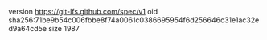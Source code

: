 version https://git-lfs.github.com/spec/v1
oid sha256:71be9b54c006fbbe8f74a0061c0386695954f6d256646c31e1ac32ed9a64cd5e
size 1987
